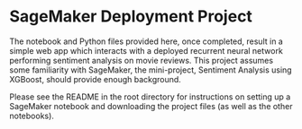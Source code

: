 # **SageMaker Deployment Project**

The notebook and Python files provided here, once completed, result in a simple web app which interacts with a deployed recurrent neural network performing sentiment analysis on movie reviews. This project assumes some familiarity with SageMaker, the mini-project, Sentiment Analysis using XGBoost, should provide enough background.

Please see the README in the root directory for instructions on setting up a SageMaker notebook and downloading the project files (as well as the other notebooks).
